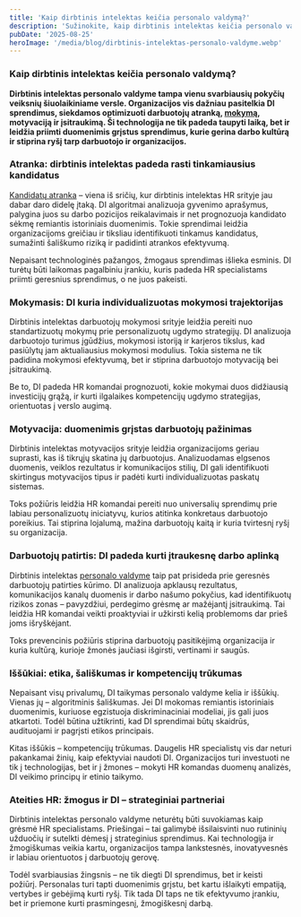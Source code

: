 ```yaml
---
title: 'Kaip dirbtinis intelektas keičia personalo valdymą?'
description: 'Sužinokite, kaip dirbtinis intelektas keičia personalo valdymą – nuo kandidatų atrankos iki darbuotojų motyvacijos. Straipsnyje aptariami DI privalumai, iššūkiai ir strateginis jo taikymas HR srityje.'
pubDate: '2025-08-25'
heroImage: '/media/blog/dirbtinis-intelektas-personalo-valdyme.webp'
---
```


<div>
<h3>Kaip dirbtinis intelektas keičia personalo valdymą?</h3>
  <p><strong>Dirbtinis intelektas personalo valdyme tampa vienu svarbiausių pokyčių veiksnių šiuolaikiniame versle. Organizacijos vis dažniau pasitelkia DI sprendimus, siekdamos optimizuoti darbuotojų atranką, <a href="https://vecticum.lt/mokymu-valdymas" target="_blank" rel="noopener noreferrer">mokymą</a>, motyvaciją ir įsitraukimą. Ši technologija ne tik padeda taupyti laiką, bet ir leidžia priimti duomenimis grįstus sprendimus, kurie gerina darbo kultūrą ir stiprina ryšį tarp darbuotojo ir organizacijos.</strong></p>

  <h3>Atranka: dirbtinis intelektas padeda rasti tinkamiausius kandidatus</h3>
  <p><a href="https://vecticum.lt/atrankos-valdymas" target="_blank" rel="noopener noreferrer">Kandidatų atranka</a> – viena iš sričių, kur dirbtinis intelektas HR srityje jau dabar daro didelę įtaką. DI algoritmai analizuoja gyvenimo aprašymus, palygina juos su darbo pozicijos reikalavimais ir net prognozuoja kandidato sėkmę remiantis istoriniais duomenimis. Tokie sprendimai leidžia organizacijoms greičiau ir tiksliau identifikuoti tinkamus kandidatus, sumažinti šališkumo riziką ir padidinti atrankos efektyvumą.</p>
  <p>Nepaisant technologinės pažangos, žmogaus sprendimas išlieka esminis. DI turėtų būti laikomas pagalbiniu įrankiu, kuris padeda HR specialistams priimti geresnius sprendimus, o ne juos pakeisti.</p>

  <h3>Mokymasis: DI kuria individualizuotas mokymosi trajektorijas</h3>
  <p>Dirbtinis intelektas darbuotojų mokymosi srityje leidžia pereiti nuo standartizuotų mokymų prie personalizuotų ugdymo strategijų. DI analizuoja darbuotojo turimus įgūdžius, mokymosi istoriją ir karjeros tikslus, kad pasiūlytų jam aktualiausius mokymosi modulius. Tokia sistema ne tik padidina mokymosi efektyvumą, bet ir stiprina darbuotojo motyvaciją bei įsitraukimą.</p>
  <p>Be to, DI padeda HR komandai prognozuoti, kokie mokymai duos didžiausią investicijų grąžą, ir kurti ilgalaikes kompetencijų ugdymo strategijas, orientuotas į verslo augimą.</p>

  <h3>Motyvacija: duomenimis grįstas darbuotojų pažinimas</h3>
  <p>Dirbtinis intelektas motyvacijos srityje leidžia organizacijoms geriau suprasti, kas iš tikrųjų skatina jų darbuotojus. Analizuodamas elgsenos duomenis, veiklos rezultatus ir komunikacijos stilių, DI gali identifikuoti skirtingus motyvacijos tipus ir padėti kurti individualizuotas paskatų sistemas.</p>
  <p>Toks požiūris leidžia HR komandai pereiti nuo universalių sprendimų prie labiau personalizuotų iniciatyvų, kurios atitinka konkretaus darbuotojo poreikius. Tai stiprina lojalumą, mažina darbuotojų kaitą ir kuria tvirtesnį ryšį su organizacija.</p>

  <h3>Darbuotojų patirtis: DI padeda kurti įtraukesnę darbo aplinką</h3>
  <p>Dirbtinis intelektas <a href="https://vecticum.lt/personalo-valdymo-sprendimu-planai" target="_blank" rel="noopener noreferrer">personalo valdyme</a> taip pat prisideda prie geresnės darbuotojų patirties kūrimo. DI analizuoja apklausų rezultatus, komunikacijos kanalų duomenis ir darbo našumo pokyčius, kad identifikuotų rizikos zonas – pavyzdžiui, perdegimo grėsmę ar mažėjantį įsitraukimą. Tai leidžia HR komandai veikti proaktyviai ir užkirsti kelią problemoms dar prieš joms išryškėjant.</p>
  <p>Toks prevencinis požiūris stiprina darbuotojų pasitikėjimą organizacija ir kuria kultūrą, kurioje žmonės jaučiasi išgirsti, vertinami ir saugūs.</p>

  <h3>Iššūkiai: etika, šališkumas ir kompetencijų trūkumas</h3>
  <p>Nepaisant visų privalumų, DI taikymas personalo valdyme kelia ir iššūkių. Vienas jų – algoritminis šališkumas. Jei DI mokomas remiantis istoriniais duomenimis, kuriuose egzistuoja diskriminaciniai modeliai, jis gali juos atkartoti. Todėl būtina užtikrinti, kad DI sprendimai būtų skaidrūs, audituojami ir pagrįsti etikos principais.</p>
  <p>Kitas iššūkis – kompetencijų trūkumas. Daugelis HR specialistų vis dar neturi pakankamai žinių, kaip efektyviai naudoti DI. Organizacijos turi investuoti ne tik į technologijas, bet ir į žmones – mokyti HR komandas duomenų analizės, DI veikimo principų ir etinio taikymo.</p>

  <h3>Ateities HR: žmogus ir DI – strateginiai partneriai</h3>
  <p>Dirbtinis intelektas personalo valdyme neturėtų būti suvokiamas kaip grėsmė HR specialistams. Priešingai – tai galimybė išsilaisvinti nuo rutininių užduočių ir sutelkti dėmesį į strateginius sprendimus. Kai technologija ir žmogiškumas veikia kartu, organizacijos tampa lankstesnės, inovatyvesnės ir labiau orientuotos į darbuotojų gerovę.</p>
  <p>Todėl svarbiausias žingsnis – ne tik diegti DI sprendimus, bet ir keisti požiūrį. Personalas turi tapti duomenimis grįstu, bet kartu išlaikyti empatiją, vertybes ir gebėjimą kurti ryšį. Tik tada DI taps ne tik efektyvumo įrankiu, bet ir priemone kurti prasmingesnį, žmogiškesnį darbą.</p>
</div>
